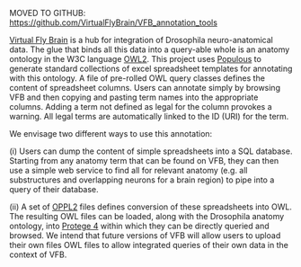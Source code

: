 MOVED TO GITHUB:  https://github.com/VirtualFlyBrain/VFB_annotation_tools



[Virtual Fly Brain](http://www.virtualflybrain.org) is a hub for integration of Drosophila neuro-anatomical data.  The glue that binds all this data into a query-able whole is an anatomy ontology in the W3C language [OWL2](http://www.w3.org/TR/owl2-primer/). This project uses [Populous](http://www.e-lico.eu/populous.html) to generate standard collections of excel spreadsheet templates for annotating with this ontology.  A file of pre-rolled OWL query classes defines the content of spreadsheet columns.  Users can annotate simply by browsing VFB and then copying and pasting term names into the appropriate columns.  Adding a term not defined as legal for the column provokes a warning.  All legal terms are automatically linked to the ID (URI) for the term.

We envisage two different ways to use this annotation:

(i) Users can dump the content of simple spreadsheets into a SQL database.  Starting from any anatomy term that can be found on VFB, they can then use a simple web service to find all for relevant anatomy (e.g. all substructures and overlapping neurons for a brain region) to pipe into a query of their database.

(ii)  A set of [OPPL2](http://oppl2.sourceforge.net/) files defines conversion of these spreadsheets into OWL.  The resulting OWL files can be loaded, along with the Drosophila anatomy ontology, into [Protege 4](http://protege.stanford.edu/) within which they can be directly queried and browsed.  We intend that future versions of VFB will allow users to upload their own files OWL files to allow integrated queries of their own data in the context of VFB.